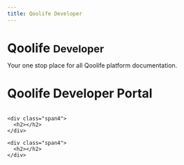 ```yaml
---
title: Qoolife Developer
---
```

<div class="hero-unit gargantuan">
  <h1 style="margin-bottom:5px;">Qoolife
    <small>Developer</small>
  </h1>

  <p>Your one stop place for all Qoolife platform documentation.</p>
</div>

<div class="container">
  <h1 style="margin-bottom:5px;">Qoolife Developer Portal</h1>
  <div class="row-fluid">
    <div class="span4">
      <img src="">
      <h2></h2>
      <p></p>
    </div>

    <div class="span4">
      <h2></h2>
    </div>

    <div class="span4">
      <h2></h2>
    </div>
  </div>
</div>


